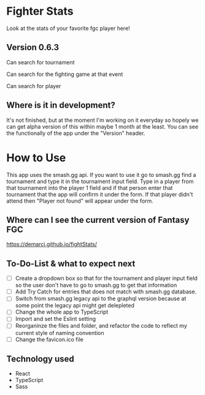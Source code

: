 # Fighter Stats

Look at the stats of your favorite fgc player here!

## Version 0.6.3

Can search for tournament 

Can search for the fighting game at that event

Can search for player

## Where is it in development?

It's not finished, but at the moment I'm working on it everyday so hopely we can get alpha version of this within maybe 1 month at the least.
You can see the functionally of the app under the "Version" header.  

# How to Use

This app uses the smash.gg api. If you want to use it go to smash.gg find a tournament and type it in the tournament input field. Type in a player from that tournament into the player 1 field and if that person enter that tournament that the app will confirm it under the form. If that player didn't attend then "Player not found" will appear under the form.


## Where can I see the current version of Fantasy FGC

https://demarcj.github.io/fightStats/


## To-Do-List & what to expect next
- [ ] Create a dropdown box so that for the tournament and player input field so the user don't have to go to smash.gg to get that information
- [ ] Add Try Catch for entries that does not match with smash.gg database.
- [ ] Switch from smash.gg legacy api to the graphql version because at some point the legacy api might get delepleted 
- [ ] Change the whole app to TypeScript
- [ ] Import and set the Eslint setting
- [ ] Reorganinze the files and folder, and refactor the code to reflect my current style of naming convention 
- [ ] Change the favicon.ico file

## Technology used
* React
* TypeScript
* Sass